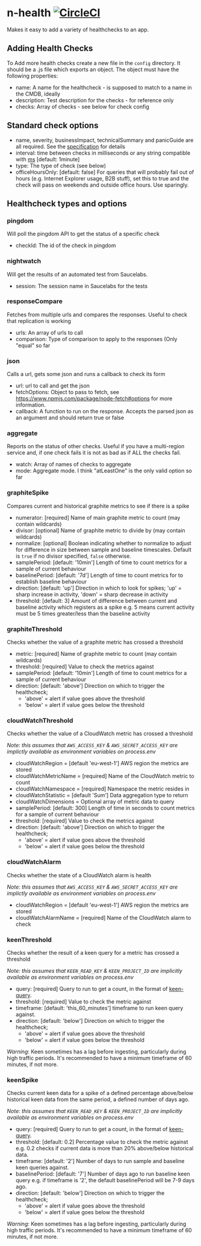 # n-health [![CircleCI](https://circleci.com/gh/Financial-Times/n-health.svg?style=svg)](https://circleci.com/gh/Financial-Times/n-health)

Makes it easy to add a variety of healthchecks to an app.

## Adding Health Checks
To Add more health checks create a new file in the `config` directory.  It should be a .js file which exports an object.  The object must have the following properties:

* name: A name for the healthcheck - is supposed to match to a name in the CMDB, ideally
* description: Test description for the checks - for reference only
* checks: Array of checks - see below for check config

## Standard check options

* name, severity, businessImpact, technicalSummary and panicGuide are all required. See the [specification](https://docs.google.com/document/edit?id=1ftlkDj1SUXvKvKJGvoMoF1GnSUInCNPnNGomqTpJaFk) for details
* interval: time between checks in milliseconds or any string compatible with [ms](https://www.npmjs.com/package/ms) [default: 1minute]
* type: The type of check (see below)
* officeHoursOnly: [default: false] For queries that will probably fail out of hours (e.g. Internet Explorer usage, B2B stuff), set this to true and the check will pass on weekends and outside office hours. Use sparingly.

## Healthcheck types and options

### pingdom
Will poll the pingdom API to get the status of a specific check

* checkId: The id of the check in pingdom

### nightwatch
Will get the results of an automated test from Saucelabs.

* session: The session name in Saucelabs for the tests

### responseCompare
Fetches from multiple urls and compares the responses. Useful to check that replication is working

* urls: An array of urls to call
* comparison: Type of comparison to apply to the responses (Only "equal" so far

### json
Calls a url, gets some json and runs a callback to check its form

* url: url to call and get the json
* fetchOptions: Object to pass to fetch, see https://www.npmjs.com/package/node-fetch#options for more information.
* callback: A function to run on the response.  Accepts the parsed json as an argument and should return true or false

### aggregate
Reports on the status of other checks.  Useful if you have a multi-region service and, if one check fails it is not as bad as if ALL the checks fail.

* watch: Array of names of checks to aggregate
* mode: Aggregate mode.  I think "atLeastOne" is the only valid option so far

### graphiteSpike
Compares current and historical graphite metrics to see if there is a spike

* numerator: [required] Name of main graphite metric to count (may contain wildcards)
* divisor: [optional] Name of graphite metric to divide by (may contain wildcards)
* normalize: [optional] Boolean indicating whether to normalize to adjust for difference in size between sample and baseline timescales. Default is `true` if no divisor specified, `false` otherwise.
* samplePeriod: [default: '10min'] Length of time to count metrics for a sample of current behaviour
* baselinePeriod: [default: '7d'] Length of time to count metrics for to establish baseline behaviour
* direction: [default: 'up'] Direction in which to look for spikes; 'up' = sharp increase in activity, 'down' = sharp decrease in activity
* threshold: [default: 3] Amount of difference between current and baseline activity which registers as a spike e.g. 5 means current activity must be 5 times greater/less than the baseline activity

### graphiteThreshold
Checks whether the value of a graphite metric has crossed a threshold

* metric: [required] Name of graphite metric to count (may contain wildcards)
* threshold: [required] Value to check the metrics against
* samplePeriod: [default: '10min'] Length of time to count metrics for a sample of current behaviour
* direction: [default: 'above'] Direction on which to trigger the healthcheck;
	- 'above' = alert if value goes above the threshold
	- 'below' = alert if value goes below the threshold

### cloudWatchThreshold
Checks whether the value of a CloudWatch metric has crossed a threshold

_Note: this assumes that `AWS_ACCESS_KEY` & `AWS_SECRET_ACCESS_KEY` are implictly available as environment variables on process.env_


* cloudWatchRegion = [default 'eu-west-1'] AWS region the metrics are stored
* cloudWatchMetricName = [required] Name of the CloudWatch metric to count
* cloudWatchNamespace = [required] Namespace the metric resides in
* cloudWatchStatistic = [default 'Sum'] Data aggregation type to return
* cloudWatchDimensions = Optional array of metric data to query
* samplePeriod: [default: 300] Length of time in seconds to count metrics for a sample of current behaviour
* threshold: [required] Value to check the metrics against
* direction: [default: 'above'] Direction on which to trigger the healthcheck;
	- 'above' = alert if value goes above the threshold
	- 'below' = alert if value goes below the threshold

### cloudWatchAlarm
Checks whether the state of a CloudWatch alarm is health

_Note: this assumes that `AWS_ACCESS_KEY` & `AWS_SECRET_ACCESS_KEY` are implictly available as environment variables on process.env_

* cloudWatchRegion = [default 'eu-west-1'] AWS region the metrics are stored
* cloudWatchAlarmName = [required] Name of the CloudWatch alarm to check

### keenThreshold
Checks whether the result of a keen query for a metric has crossed a threshold

_Note: this assumes that `KEEN_READ_KEY` & `KEEN_PROJECT_ID` are implicitly available as environment variables on process.env_

* query: [required] Query to run to get a count, in the format of [keen-query](https://github.com/Financial-Times/keen-query).
* threshold: [required] Value to check the metric against
* timeframe: [default: 'this_60_minutes'] timeframe to run keen query against.
* direction: [default: 'below'] Direction on which to trigger the healthcheck;
	- 'above' = alert if value goes above the threshold
	- 'below' = alert if value goes below the threshold

_Warning_: Keen sometimes has a lag before ingesting, particularly during high traffic periods. It's recommended to have a minimum timeframe of 60 minutes, if not more.

### keenSpike
Checks current keen data for a spike of a defined percentage above/below historical keen data from the same period, a defined number of days ago.

_Note: this assumes that `KEEN_READ_KEY` & `KEEN_PROJECT_ID` are implicitly available as environment variables on process.env_

* query: [required] Query to run to get a count, in the format of [keen-query](https://github.com/Financial-Times/keen-query).
* threshold: [default: 0.2] Percentage value to check the metric against e.g. 0.2 checks if current data is more than 20% above/below historical data.
* timeframe: [default: '2'] Number of days to run sample and baseline keen queries against.
* baselinePeriod: [default: '7'] Number of days ago to run baseline keen query e.g. if timeframe is '2', the default baselinePeriod will be 7-9 days ago.
* direction: [default: 'below'] Direction on which to trigger the healthcheck;
	- 'above' = alert if value goes above the threshold
	- 'below' = alert if value goes below the threshold

_Warning_: Keen sometimes has a lag before ingesting, particularly during high traffic periods. It's recommended to have a minimum timeframe of 60 minutes, if not more.
